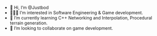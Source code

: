 - 👋 Hi, I’m @Justbod
- 👨🏽‍💻 I’m interested in Software Engineering & Game development.
- 🌱 I’m currently learning C++ Networking and Interpolation, Procedural terrain generation.
- 💞️ I’m looking to collaborate on game development.


